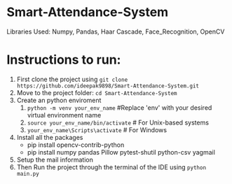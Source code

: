 # Smart-Attendance-System

Libraries Used: Numpy, Pandas, Haar Cascade, Face_Recognition, OpenCV

# Instructions to run:

1. First clone the project using `git clone https://github.com/ideepak9898/Smart-Attendance-System.git`
2. Move to the project folder: `cd Smart-Attendance-System`
3. Create an python enviroment
   1. `python -m venv your_env_name`  #Replace 'env' with your desired virtual environment name
   2. `source your_env_name/bin/activate`  # For Unix-based systems
   3. `your_env_name\Scripts\activate`  # For Windows
5. Install all the packages
   - pip install opencv-contrib-python
   - pip install numpy pandas Pillow pytest-shutil python-csv yagmail
7. Setup the mail information
8. Then Run the project through the terminal of the IDE using `python main.py`


